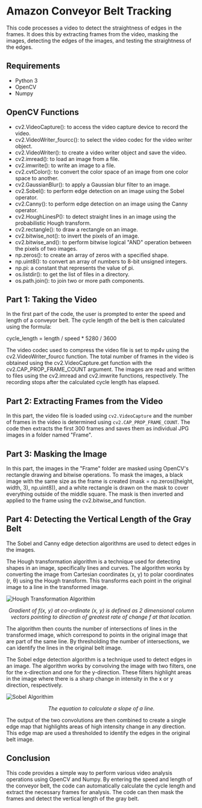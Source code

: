 # Amazon Conveyor Belt Tracking

This code processes a video to detect the straightness of edges in the frames. It does this by extracting frames from the video, masking the images, detecting the edges of the images, and testing the straightness of the edges.

## Requirements

- Python 3
- OpenCV
- Numpy

## OpenCV Functions

- cv2.VideoCapture(): to access the video capture device to record the video.
- cv2.VideoWriter_fourcc(): to select the video codec for the video writer object.
- cv2.VideoWriter(): to create a video writer object and save the video.
- cv2.imread(): to load an image from a file.
- cv2.imwrite(): to write an image to a file.
- cv2.cvtColor(): to convert the color space of an image from one color space to another.
- cv2.GaussianBlur(): to apply a Gaussian blur filter to an image.
- cv2.Sobel(): to perform edge detection on an image using the Sobel operator.
- cv2.Canny(): to perform edge detection on an image using the Canny operator.
- cv2.HoughLinesP(): to detect straight lines in an image using the probabilistic Hough transform.
- cv2.rectangle(): to draw a rectangle on an image.
- cv2.bitwise_not(): to invert the pixels of an image.
- cv2.bitwise_and(): to perform bitwise logical "AND" operation between the pixels of two images.
- np.zeros(): to create an array of zeros with a specified shape.
- np.uint8(): to convert an array of numbers to 8-bit unsigned integers.
- np.pi: a constant that represents the value of pi.
- os.listdir(): to get the list of files in a directory.
- os.path.join(): to join two or more path components.

## Part 1: Taking the Video

In the first part of the code, the user is prompted to enter the speed and length of a conveyor belt. The cycle length of the belt is then calculated using the formula:

cycle_length = length / speed * 5280 / 3600

The video codec used to compress the video file is set to mp4v using the cv2.VideoWriter_fourcc function. The total number of frames in the video is obtained using the cv2.VideoCapture.get function with the cv2.CAP_PROP_FRAME_COUNT argument. The images are read and written to files using the cv2.imread and cv2.imwrite functions, respectively. The recording stops after the calculated cycle length has elapsed.

## Part 2: Extracting Frames from the Video

In this part, the video file is loaded using `cv2.VideoCapture` and the number of frames in the video is determined using `cv2.CAP_PROP_FRAME_COUNT`. The code then extracts the first 300 frames and saves them as individual JPG images in a folder named "Frame".

## Part 3: Masking the Image

In this part, the images in the "Frame" folder are masked using OpenCV's rectangle drawing and bitwise operations. To mask the images, a black image with the same size as the frame is created (mask = np.zeros((height, width, 3), np.uint8)), and a white rectangle is drawn on the mask to cover everything outside of the middle square. The mask is then inverted and applied to the frame using the cv2.bitwise_and function.

## Part 4: Detecting the Vertical Length of the Gray Belt

The Sobel and Canny edge detection algorithms are used to detect edges in the images. 

The Hough transformation algorithm is a technique used for detecting shapes in an image, specifically lines and curves. The algorithm works by converting the image from Cartesian coordinates (x, y) to polar coordinates (r, θ) using the Hough transform. This transforms each point in the original image to a line in the transformed image.

<img src="https://raw.githubusercontent.com/wyniemko/conveyor-belt-tracking/main/1_Cr73Mte5NNgO16D4moKDQg.webp" alt="Hough Transformation Algorithim">
<br>
<p align="center">
  <em>Gradient of f(x, y) at co-ordinate (x, y) is defined as 2 dimensional column vectors pointing to direction of greatest rate of change f at that location.</em>
</p>

The algorithm then counts the number of intersections of lines in the transformed image, which correspond to points in the original image that are part of the same line. By thresholding the number of intersections, we can identify the lines in the original belt image.

The Sobel edge detection algorithm is a technique used to detect edges in an image. The algorithm works by convolving the image with two filters, one for the x-direction and one for the y-direction. These filters highlight areas in the image where there is a sharp change in intensity in the x or y direction, respectively.

<img src="https://raw.githubusercontent.com/wyniemko/conveyor-belt-tracking/main/1_kB-_G3KdXA7r5v403EbwEg.webp" alt="Sobel Algorithim">
<br>
<p align="center">
  <em>The equation to calculate a slope of a line.</em>
</p>

The output of the two convolutions are then combined to create a single edge map that highlights areas of high intensity change in any direction. This edge map are used a thresholded to identify the edges in the original belt image.

## Conclusion

This code provides a simple way to perform various video analysis operations using OpenCV and Numpy. By entering the speed and length of the conveyor belt, the code can automatically calculate the cycle length and extract the necessary frames for analysis. The code can then mask the frames and detect the vertical length of the gray belt.
